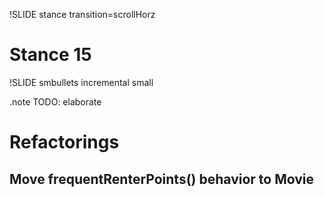 !SLIDE stance transition=scrollHorz
# Stance 15

!SLIDE smbullets incremental small

.note TODO: elaborate

Refactorings
============

Move frequentRenterPoints() behavior to Movie
---------------------------------------------

